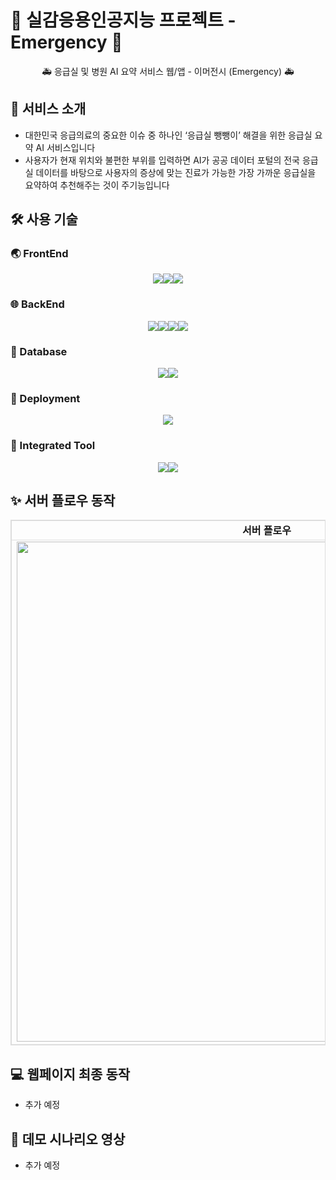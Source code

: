 # 🤖 실감응용인공지능 프로젝트 - Emergency 🚨

<p align="center">
  🚑 응급실 및 병원 AI 요약 서비스 웹/앱 - 이머전시 (Emergency) 🚑
</p>

## 📝 서비스 소개
- 대한민국 응급의료의 중요한 이슈 중 하나인 ‘응급실 뺑뺑이’ 해결을 위한 응급실 요약 AI 서비스입니다
- 사용자가 현재 위치와 불편한 부위를 입력하면 AI가 공공 데이터 포털의 전국 응급실 데이터를 바탕으로 사용자의 증상에 맞는 진료가 가능한 가장 가까운 응급실을 요약하여 추천해주는 것이 주기능입니다

## 🛠️ 사용 기술

### 🌏 FrontEnd
<p align="center">
	<img src="https://skillicons.dev/icons?i=html"><img src="https://skillicons.dev/icons?i=css"><img src="https://skillicons.dev/icons?i=js">
</p>

### 🌐 BackEnd
<p align="center">
	<img src="https://skillicons.dev/icons?i=spring"><img src="https://skillicons.dev/icons?i=java"><img src="https://skillicons.dev/icons?i=python"><img src="https://skillicons.dev/icons?i=gcp">
</p>

### 💾 Database
<p align="center">
    <img src="https://skillicons.dev/icons?i=mysql"><img src="https://skillicons.dev/icons?i=aws">
</p>

### 🚀 Deployment
<p align="center">
    <img src="https://skillicons.dev/icons?i=aws">
</p>

### 👥 Integrated Tool
<p align="center">
    <img src="https://skillicons.dev/icons?i=git"><img src="https://skillicons.dev/icons?i=github">
</p>

## ✨ 서버 플로우 동작

<table align="center" border="1" cellpadding="10" cellspacing="0" style="border-collapse: collapse; border: 1px solid #ddd;">
  <tr>
    <td align="center" style="border: 1px solid #ddd;">
      <strong>서버 플로우</strong>
    </td>
  </tr>
  <tr>
    <td align="center" style="border: 1px solid #ddd;">
      <img src="image/백 플로우.jpeg" width="800px">
    </td>
  </tr>
</table>

## 💻 웹페이지 최종 동작

- 추가 예정

## 🎥 데모 시나리오 영상

- 추가 예정

